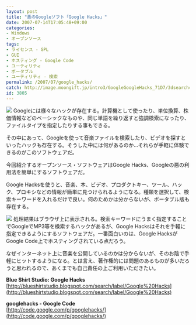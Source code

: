 ```yaml
---
layout: post
title: "悪のGoogleソフト「Google Hacks」"
date: 2007-07-14T17:05:48+09:00
categories:
- Windows
- オープンソース
tags: 
- ライセンス - GPL
- GUI
- ホスティング - Google Code
- ユーティリティ
- ポータブル
- ユーティリティ - 検索
permalink: /2007/07/google_hacks/
catch: http://image.moongift.jp/intro3/GoogleGoogleHacks_71D7/3dsearch4_thumb1.png
id: 3805
---
```

[![](http://image.moongift.jp/intro3/GoogleGoogleHacks_71D7/3dsearch3_thumb.png)](http://image.moongift.jp/intro3/GoogleGoogleHacks_71D7/3dsearch32.png) Googleには様々なハックが存在する。計算機として使ったり、単位換算、株価情報などのベーシックなものや、同じ単語を繰り返すと強調検索になったり、ファイルタイプを指定したりする事もできる。   
  
その中にあって、Googleを使って音楽ファイルを検索したり、ビデオを探すといったハックも存在する。そうした中には何があるのか…それらが手軽に体験できるのがこのソフトウェアだ。   
  
今回紹介するオープンソース・ソフトウェアはGoogle Hacks、Googleの悪の利用法を簡単にするソフトウェアだ。   
  
<!--more-->  
  
Google Hacksを使うと、音楽、本、ビデオ、プロダクトキー、ツール、ハック、プロキシなどの情報が簡単に見つけられるようになる。種類を選択して、検索キーワードを入れるだけで良い。何のためかは分からないが、ポータブル版も存在する。   
  
[![](http://image.moongift.jp/intro3/GoogleGoogleHacks_71D7/3dsearch4_thumb1.png)](http://image.moongift.jp/intro3/GoogleGoogleHacks_71D7/3dsearch43.png) 処理結果はブラウザ上に表示される。検索キーワードにうまく指定することでGoogleでMP3等を検索するハックがあるが、Google Hacksはそれを手軽に指定できるようにするソフトウェアだ。一番面白いのは、Google HacksがGoogle Code上でホスティングされている点だろう。   
  
なぜインターネット上に音楽を公開しているのかは分からないが、そのお陰で手軽にヒットするようになる。とは言え、著作権的には問題のあるものが多いだろうと思われるので、あくまでも自己責任の上ご利用いただきたい。   
  
**Blue Shirt Studio: Google Hacks**  
[http://blueshirtstudio.blogspot.com/search/label/Google%20Hacks](http://blueshirtstudio.blogspot.com/search/label/Google%20Hacks)  
  
**googlehacks - Google Code**  
[http://code.google.com/p/googlehacks/](http://code.google.com/p/googlehacks/)